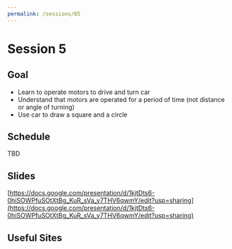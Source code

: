 ```yaml
---
permalink: /sessions/05
---
```

# Session 5

## Goal

- Learn to operate motors to drive and turn car 
- Understand that motors are operated for a period of time (not distance or angle of turning)
- Use car to draw a square and a circle

## Schedule

TBD

## Slides

[https://docs.google.com/presentation/d/1kjtDts6-0hiSOWPfuSOtXtBg_KuR_sVa_y7THV6qwmY/edit?usp=sharing](https://docs.google.com/presentation/d/1kjtDts6-0hiSOWPfuSOtXtBg_KuR_sVa_y7THV6qwmY/edit?usp=sharing)

## Useful Sites
